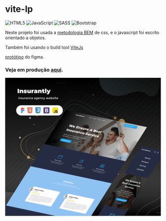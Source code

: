 # vite-lp

![HTML5](https://img.shields.io/badge/html5-%23E34F26.svg?style=for-the-badge&logo=html5&logoColor=white)
![JavaScript](https://img.shields.io/badge/javascript-%23323330.svg?style=for-the-badge&logo=javascript&logoColor=%23F7DF1E)
![SASS](https://img.shields.io/badge/SASS-hotpink.svg?style=for-the-badge&logo=SASS&logoColor=white)
![Bootstrap](https://img.shields.io/badge/bootstrap-%23563D7C.svg?style=for-the-badge&logo=bootstrap&logoColor=white)

Neste projeto foi usada a [metodologia BEM][5] de css, e o javascript foi escrito orientado a objetos.

Também foi usando o build tool [ViteJs][2] 

[protótipo][1] do figma.

### Veja em produção [aqui][4].

![thumbnail][3]

[1]: https://www.figma.com/file/5WILqFP6SBtlaUVdJLJDnZ/Insurantly---insurance-agency-html5-website-template-(Community)?node-id=69%3A5241
[2]: https://vitejs.dev
[3]: ./thumbnail.png
[4]: https://vite-lp-amb3rq4cl-andrewcrescencio.vercel.app
[5]: https://en.bem.info/methodology/
